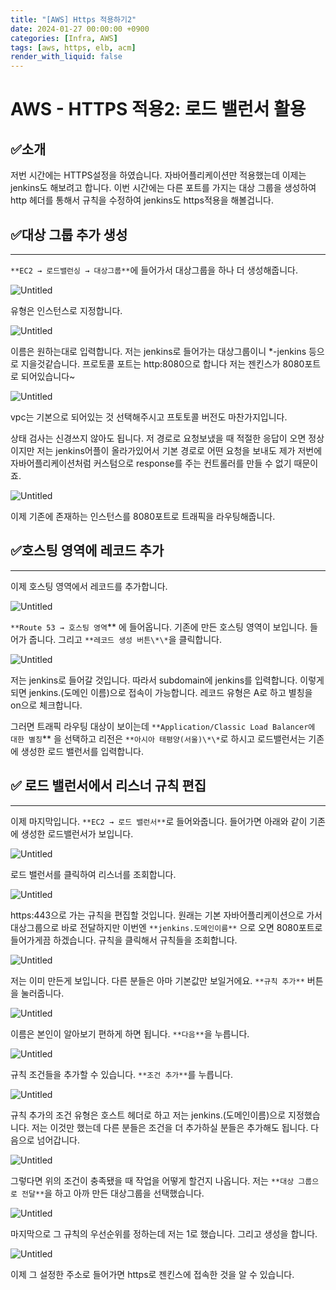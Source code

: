 ```yaml
---
title: "[AWS] Https 적용하기2"
date: 2024-01-27 00:00:00 +0900
categories: [Infra, AWS]
tags: [aws, https, elb, acm]
render_with_liquid: false
---
```


# **AWS - HTTPS 적용2: 로드 밸런서 활용**

## ✅**소개**

저번 시간에는 HTTPS설정을 하였습니다. 자바어플리케이션만 적용했는데 이제는 jenkins도 해보려고 합니다. 이번 시간에는 다른 포트를 가지는 대상 그룹을 생성하여 http 헤더를 통해서 규칙을 수정하여 jenkins도 https적용을 해볼겁니다.

## ✅대상 그룹 추가 생성

---

`**EC2 → 로드밸런싱 → 대상그룹**`에 들어가서 대상그룹을 하나 더 생성해줍니다.

![Untitled](/assets/img/Infra/AWS/https2/Untitled.png)

유형은 인스턴스로 지정합니다.

![Untitled](/assets/img/Infra/AWS/https2/Untitled%201.png)

이름은 원하는대로 입력합니다. 저는 jenkins로 들어가는 대상그룹이니 \*-jenkins 등으로 지을것같습니다. 프로토콜 포트는 http:8080으로 합니다 저는 젠킨스가 8080포트로 되어있습니다~

![Untitled](/assets/img/Infra/AWS/https2/Untitled%202.png)

vpc는 기본으로 되어있는 것 선택해주시고 프토토콜 버전도 마찬가지입니다.

상태 검사는 신경쓰지 않아도 됩니다. 저 경로로 요청보냈을 때 적절한 응답이 오면 정상이지만 저는 jenkins어플이 올라가있어서 기본 경로로 어떤 요청을 보내도 제가 저번에 자바어플리케이션처럼 커스텀으로 response를 주는 컨트롤러를 만들 수 없기 때문이죠.

![Untitled](/assets/img/Infra/AWS/https2/Untitled%203.png)

이제 기존에 존재하는 인스턴스를 8080포트로 트래픽을 라우팅해줍니다.

## ✅호스팅 영역에 레코드 추가

---

이제 호스팅 영역에서 레코드를 추가합니다.

![Untitled](/assets/img/Infra/AWS/https2/Untitled%204.png)

`**Route 53 → 호스팅 영역`** 에 들어옵니다. 기존에 만든 호스팅 영역이 보입니다. 들어가 줍니다. 그리고 `**레코드 생성 버튼\*\*`을 클릭합니다.

![Untitled](/assets/img/Infra/AWS/https2/Untitled%205.png)

저는 jenkins로 들어갈 것입니다. 따라서 subdomain에 jenkins를 입력합니다. 이렇게 되면 jenkins.(도메인 이름)으로 접속이 가능합니다. 레코드 유형은 A로 하고 별칭을 on으로 체크합니다.

그러면 트래픽 라우팅 대상이 보이는데 `**Application/Classic Load Balancer에 대한 별칭`** 을 선택하고 리전은 `**아시아 태평양(서울)\*\*`로 하시고 로드밸런서는 기존에 생성한 로드 밸런서를 입력합니다.

## ✅ 로드 밸런서에서 리스너 규칙 편집

---

이제 마지막입니다. `**EC2 → 로드 밸런서**`로 들어와줍니다. 들어가면 아래와 같이 기존에 생성한 로드밸런서가 보입니다.

![Untitled](/assets/img/Infra/AWS/https2/Untitled%206.png)

로드 밸런서를 클릭하여 리스너를 조회합니다.

![Untitled](/assets/img/Infra/AWS/https2/Untitled%207.png)

https:443으로 가는 규칙을 편집할 것입니다. 원래는 기본 자바어플리케이션으로 가서 대상그룹으로 바로 전달하지만 이번엔 `**jenkins.도메인이름**` 으로 오면 8080포트로 들어가게끔 하겠습니다. 규칙을 클릭해서 규칙들을 조회합니다.

![Untitled](/assets/img/Infra/AWS/https2/Untitled%208.png)

저는 이미 만든게 보입니다. 다른 분들은 아마 기본값만 보일거에요. `**규칙 추가**` 버튼을 눌러줍니다.

![Untitled](/assets/img/Infra/AWS/https2/Untitled%209.png)

이름은 본인이 알아보기 편하게 하면 됩니다. `**다음**`을 누릅니다.

![Untitled](/assets/img/Infra/AWS/https2/Untitled%2010.png)

규칙 조건들을 추가할 수 있습니다. `**조건 추가**`를 누릅니다.

![Untitled](/assets/img/Infra/AWS/https2/Untitled%2011.png)

규칙 추가의 조건 유형은 호스트 헤더로 하고 저는 jenkins.(도메인이름)으로 지정했습니다. 저는 이것만 했는데 다른 분들은 조건을 더 추가하실 분들은 추가해도 됩니다. 다음으로 넘어갑니다.

![Untitled](/assets/img/Infra/AWS/https2/Untitled%2012.png)

그렇다면 위의 조건이 충족됐을 때 작업을 어떻게 할건지 나옵니다. 저는 `**대상 그룹으로 전달**`을 하고 아까 만든 대상그룹을 선택했습니다.

![Untitled](/assets/img/Infra/AWS/https2/Untitled%2013.png)

마지막으로 그 규칙의 우선순위를 정하는데 저는 1로 했습니다. 그리고 생성을 합니다.

![Untitled](/assets/img/Infra/AWS/https2/Untitled%2014.png)

이제 그 설정한 주소로 들어가면 https로 젠킨스에 접속한 것을 알 수 있습니다.
